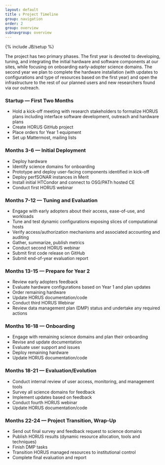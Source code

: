 ```yaml
---
layout: default
title : Project Timeline
group: navigation
order: 2
group: overview
subnavgroup: overview
---
```

{% include JB/setup %}

The project has two primary phases. The first year is devoted to developing, tuning, and integrating the initial hardware and software components at our sites, while focusing on onboarding early-adopter science domains. The second year we plan to complete the hardware installation (with updates to configurations and type of resources based on the first year) and open the infrastructure to the rest of our planned users and new researchers found via our outreach.

### Startup — First Two Months
- Hold a kick-off meeting with research stakeholders to formalize HORUS plans including interface software development, outreach and hardware plans
- Create HORUS GitHub project
- Place orders for Year 1 equipment
- Set up Mattermost, mailing lists

### Months 3-6 — Initial Deployment
- Deploy hardware
- Identify science domains for onboarding
- Prototype and deploy user-facing components identified in kick-off
- Deploy perfSONAR instances in Merit
- Install initial HTCondor and connect to OSG/PATh hosted CE
- Conduct first HORUS webinar

### Months 7-12 — Tuning and Evaluation
- Engage with early adopters about their access, ease-of-use, and workloads
- Tune and test dynamic configurations exposing slices of computational hosts
- Verify access/authorization mechanisms and associated accounting and auditing
- Gather, summarize, publish metrics
- Conduct second HORUS webinar
- Submit first code release on GitHub
- Submit end-of-year evaluation report

### Months 13-15 — Prepare for Year 2
- Review early adopters feedback
- Evaluate hardware configurations based on Year 1 and plan updates
- Order remaining hardware
- Update HORUS documentation/code
- Conduct third HORUS Webinar
- Review data management plan (DMP) status and undertake any required actions

### Months 16-18 — Onboarding
- Engage with remaining science domains and plan their onboarding
- Revise and update documentation
- Evaluate user support and issues
- Deploy remaining hardware
- Update HORUS documentation/code

### Months 18-21 — Evaluation/Evolution
- Conduct internal review of user access, monitoring, and management tools
- Survey all science domains for feedback
- Implement updates based on feedback
- Conduct fourth HORUS webinar
- Update HORUS documentation/code

### Months 22-24 — Project Transition, Wrap-Up
- Send out final survey and feedback request to science domains
- Publish HORUS results (dynamic resource allocation, tools and techniques)
- Finish DMP tasks
- Transition HORUS managed resources to institutional control
- Complete final evaluation and report

